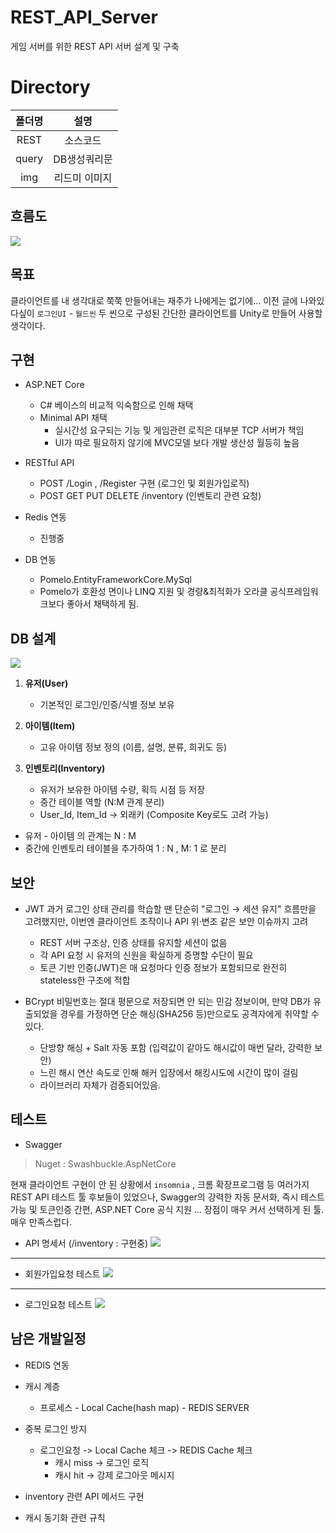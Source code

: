 # REST_API_Server
게임 서버를 위한 REST API 서버 설계 및 구축

# Directory

|폴더명|설명|
|:--:|:--:|
|REST|소스코드|
|query|DB생성쿼리문|
|img|리드미 이미지|

## 흐름도

![](https://velog.velcdn.com/images/owljun/post/33f65c2b-bb6e-4d67-8f19-cd56b780416b/image.png)


## 목표

클라이언트를 내 생각대로 쭉쭉 만들어내는 재주가 나에게는 없기에...
이전 글에 나와있다싶이 `로그인UI` - `월드씬` 두 씬으로 구성된 간단한 클라이언트를 Unity로 만들어 사용할 생각이다.


## 구현

- ASP.NET Core
   - C# 베이스의 비교적 익숙함으로 인해 채택
   - Minimal API 채택 
      - 실시간성 요구되는 기능 및 게임관련 로직은 대부분 TCP 서버가 책임 
      - UI가 따로 필요하지 않기에 MVC모델 보다 개발 생산성 월등히 높음
      
- RESTful API
   - POST /Login , /Register 구현 (로그인 및 회원가입로직)
   - POST GET PUT DELETE /inventory (인벤토리 관련 요청)

- Redis 연동
   - 진행중
   
- DB 연동
   - Pomelo.EntityFrameworkCore.MySql 
   - Pomelo가 호환성 면이나 LINQ 지원 및 경량&최적화가 오라클 공식프레임워크보다 좋아서 채택하게 됨.
   
   
## DB 설계

![](https://velog.velcdn.com/images/owljun/post/d93d859e-dd74-470b-ac95-1356e8605e2f/image.png)



1. **유저(User)**
	- 기본적인 로그인/인증/식별 정보 보유

2. **아이템(Item)**
	- 고유 아이템 정보 정의 (이름, 설명, 분류, 희귀도 등)

3. **인벤토리(Inventory)**
    - 유저가 보유한 아이템 수량, 획득 시점 등 저장
    - 중간 테이블 역할 (N:M 관계 분리)
    - User_Id, Item_Id → 외래키 (Composite Key로도 고려 가능)

- 유저 - 아이템 의 관계는 N : M
- 중간에 인벤토리 테이블을 추가하여 1 : N , M: 1 로 분리

## 보안

- JWT
과거 로그인 상태 관리를 학습할 땐 단순히 "로그인 → 세션 유지" 흐름만을 고려했지만,
이번엔 클라이언트 조작이나 API 위·변조 같은 보안 이슈까지 고려

   - REST 서버 구조상, 인증 상태를 유지할 세션이 없음
   - 각 API 요청 시 유저의 신원을 확실하게 증명할 수단이 필요
   - 토큰 기반 인증(JWT)은 매 요청마다 인증 정보가 포함되므로 완전히 stateless한 구조에 적합
   
- BCrypt
비밀번호는 절대 평문으로 저장되면 안 되는 민감 정보이며,
만약 DB가 유출되었을 경우를 가정하면 단순 해싱(SHA256 등)만으로도 공격자에게 취약할 수 있다.
   - 단방향 해싱 + Salt 자동 포함 (입력값이 같아도 해시값이 매번 달라, 강력한 보안)
   - 느린 해시 연산 속도로 인해 해커 입장에서 해킹시도에 시간이 많이 걸림
   - 라이브러리 자체가 검증되어있음.


## 테스트

- Swagger

> Nuget : Swashbuckle.AspNetCore

현재 클라이언트 구현이 안 된 상황에서 `insomnia` , 크롬 확장프로그램 등 여러가지 REST API 테스트 툴 후보들이 있었으나, Swagger의 강력한 자동 문서화, 즉시 테스트 가능 및 토큰인증 간편, ASP.NET Core 공식 지원 ... 장점이 매우 커서 선택하게 된 툴. 매우 만족스럽다.

- API 명세서 (/inventory : 구현중)
![](https://velog.velcdn.com/images/owljun/post/52d36b7c-e985-4832-99d5-1644c40084a3/image.png)

---

- 회원가입요청 테스트
![](https://velog.velcdn.com/images/owljun/post/d3416e95-4887-4f57-93f5-f4b5a10ba28a/image.png)

---

- 로그인요청 테스트
![](https://velog.velcdn.com/images/owljun/post/3d9809f8-d1b6-45c3-9188-beb87aae82f2/image.png)


## 남은 개발일정

- REDIS 연동
- 캐시 계층
   - 프로세스 - Local Cache(hash map) - REDIS SERVER

- 중복 로그인 방지
   - 로그인요청 -> Local Cache 체크 -> REDIS Cache 체크
      - 캐시 miss -> 로그인 로직
      - 캐시 hit -> 강제 로그아웃 메시지
      
- inventory 관련 API 메서드 구현

- 캐시 동기화 관련 규칙